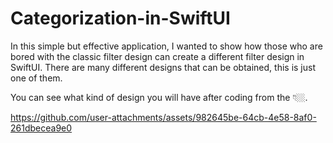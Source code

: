 # Categorization-in-SwiftUI

In this simple but effective application, I wanted to show how those who are bored with the classic filter design can create a different filter design in SwiftUI. There are many different designs that can be obtained, this is just one of them.

You can see what kind of design you will have after coding from the 👇🏼.

https://github.com/user-attachments/assets/982645be-64cb-4e58-8af0-261dbecea9e0


